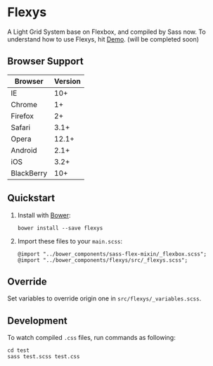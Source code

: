 # Flexys
A Light Grid System base on Flexbox, and compiled by Sass now.
To understand how to use Flexys, hit [Demo](http://jaychsu.github.io/flexys/). (will be completed soon)

## Browser Support

|  Browser    | Version |
| ----------- | ------- |
|  IE         |    10+  |
|  Chrome     |     1+  |
|  Firefox    |     2+  |
|  Safari     |   3.1+  |
|  Opera      |  12.1+  |
|  Android    |   2.1+  |
|  iOS        |   3.2+  |
|  BlackBerry |    10+  |

## Quickstart

1. Install with [Bower](http://bower.io/):

    ```
    bower install --save flexys
    ```

2. Import these files to your `main.scss`:

    ```
    @import "../bower_components/sass-flex-mixin/_flexbox.scss";
    @import "../bower_components/flexys/src/_flexys.scss";
    ```

## Override
Set variables to override origin one in `src/flexys/_variables.scss`.

## Development
To watch compiled `.css` files, run commands as following:

```
cd test
sass test.scss test.css
```
